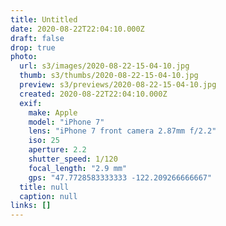 ```yaml
---
title: Untitled
date: 2020-08-22T22:04:10.000Z
draft: false
drop: true
photo:
  url: s3/images/2020-08-22-15-04-10.jpg
  thumb: s3/thumbs/2020-08-22-15-04-10.jpg
  preview: s3/previews/2020-08-22-15-04-10.jpg
  created: 2020-08-22T22:04:10.000Z
  exif:
    make: Apple
    model: "iPhone 7"
    lens: "iPhone 7 front camera 2.87mm f/2.2"
    iso: 25
    aperture: 2.2
    shutter_speed: 1/120
    focal_length: "2.9 mm"
    gps: "47.7728583333333 -122.209266666667"
  title: null
  caption: null
links: []
---
```

